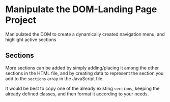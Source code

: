 

# Manipulate the DOM-Landing Page Project  

Manipulated the DOM to create a dynamically created navigation menu, and highlight active sections


## Sections  

More sections can be added by simply adding/placing it among the other sections in the HTML file, and by creating data to represent the section you add to the `sections` array in the JavaScript file.  

It would be best to copy one of the already existing `sections`, keeping the already defined classes, and then format it according to your needs.
